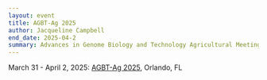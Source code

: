 ```yaml
---
layout: event
title: AGBT-Ag 2025
author: Jacqueline Campbell
end_date: 2025-04-2
summary: Advances in Genome Biology and Technology Agricultural Meeting (AGBT-Ag 2025) March 31 - April 2, 2025 Orlando, FL
---
```

March 31 - April 2, 2025:
[AGBT-Ag 2025](https://www.agbt.org/home/home/agricultural-meeting-overview/), Orlando, FL